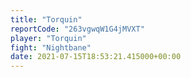 ```yaml
---
title: "Torquin"
reportCode: "263vgwqW1G4jMVXT"
player: "Torquin"
fight: "Nightbane"
date: 2021-07-15T18:53:21.415000+00:00
---
```

